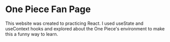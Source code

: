 # One Piece Fan Page

This website was created to practicing React. I used useState and useContext hooks and explored about the One Piece's environment to make this a funny way to learn.
